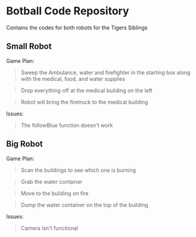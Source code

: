 # Botball Code Repository
Contains the codes for both robots for the Tigers Siblings

## Small Robot
Game Plan:
>Sweep the Ambulance, water and firefighter in the starting box along with the medical, food, and water supplies

>Drop everything off at the medical building on the left

>Robot will bring the firetruck to the medical building

Issues:
>The followBlue function doesn't work

## Big Robot
Game Plan:
>Scan the buildings to see which one is burning

>Grab the water container

>Move to the building on fire

>Dump the water container on the top of the building

Issues:
>Camera isn't functional
